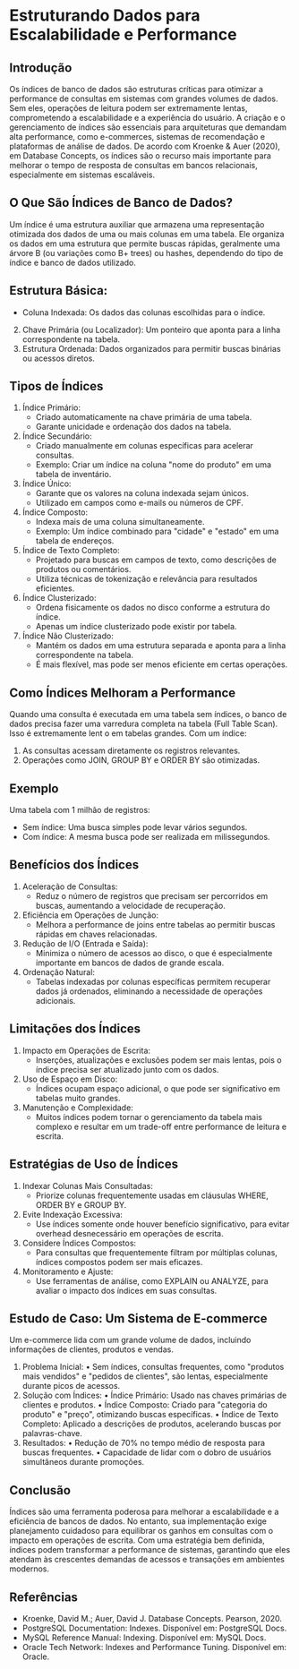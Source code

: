 # Estruturando Dados para Escalabilidade e Performance

## Introdução
Os índices de banco de dados são estruturas críticas para otimizar a
performance de consultas em sistemas com grandes volumes de dados. Sem
eles, operações de leitura podem ser extremamente lentas, comprometendo a
escalabilidade e a experiência do usuário. A criação e o gerenciamento de
índices são essenciais para arquiteturas que demandam alta performance, como
e-commerces, sistemas de recomendação e plataformas de análise de dados.
De acordo com Kroenke & Auer (2020), em Database Concepts, os índices são
o recurso mais importante para melhorar o tempo de resposta de consultas em
bancos relacionais, especialmente em sistemas escaláveis.


## O Que São Índices de Banco de Dados?
Um índice é uma estrutura auxiliar que armazena uma representação otimizada
dos dados de uma ou mais colunas em uma tabela. Ele organiza os dados em
uma estrutura que permite buscas rápidas, geralmente uma árvore B (ou
variações como B+ trees) ou hashes, dependendo do tipo de índice e banco de
dados utilizado.


## Estrutura Básica:
* Coluna Indexada: Os dados das colunas escolhidas para o índice.
2. Chave Primária (ou Localizador): Um ponteiro que aponta para a linha
correspondente na tabela.
3. Estrutura Ordenada: Dados organizados para permitir buscas binárias
ou acessos diretos.


## Tipos de Índices
1. Índice Primário:
    * Criado automaticamente na chave primária de uma tabela.
    * Garante unicidade e ordenação dos dados na tabela.
2. Índice Secundário:
    * Criado manualmente em colunas específicas para acelerar consultas.
    * Exemplo: Criar um índice na coluna "nome do produto" em uma tabela
de inventário.
3. Índice Único:
    * Garante que os valores na coluna indexada sejam únicos.
    * Utilizado em campos como e-mails ou números de CPF.
4. Índice Composto:
    * Indexa mais de uma coluna simultaneamente.
    * Exemplo: Um índice combinado para "cidade" e "estado" em uma
tabela de endereços.
5. Índice de Texto Completo:
    * Projetado para buscas em campos de texto, como descrições de
produtos ou comentários.
    * Utiliza técnicas de tokenização e relevância para resultados eficientes.
6. Índice Clusterizado:
    * Ordena fisicamente os dados no disco conforme a estrutura do índice.
    * Apenas um índice clusterizado pode existir por tabela.
7. Índice Não Clusterizado:
    * Mantém os dados em uma estrutura separada e aponta para a linha
correspondente na tabela.
    * É mais flexível, mas pode ser menos eficiente em certas operações.


## Como Índices Melhoram a Performance
Quando uma consulta é executada em uma tabela sem índices, o banco de
dados precisa fazer uma varredura completa na tabela (Full Table Scan). Isso
é extremamente lent o em tabelas grandes. Com um índice:

1. As consultas acessam diretamente os registros relevantes.
2. Operações como JOIN, GROUP BY e ORDER BY são otimizadas.


## Exemplo
Uma tabela com 1 milhão de registros:

* Sem índice: Uma busca simples pode levar vários segundos.
* Com índice: A mesma busca pode ser realizada em milissegundos.


## Benefícios dos Índices
1. Aceleração de Consultas:
    * Reduz o número de registros que precisam ser percorridos em buscas,
aumentando a velocidade de recuperação.
2. Eficiência em Operações de Junção:
    * Melhora a performance de joins entre tabelas ao permitir buscas
rápidas em chaves relacionadas.
3. Redução de I/O (Entrada e Saída):
    * Minimiza o número de acessos ao disco, o que é especialmente
importante em bancos de dados de grande escala.
4. Ordenação Natural:
    * Tabelas indexadas por colunas específicas permitem recuperar dados
já ordenados, eliminando a necessidade de operações adicionais.


## Limitações dos Índices
1. Impacto em Operações de Escrita:
    * Inserções, atualizações e exclusões podem ser mais lentas, pois o
índice precisa ser atualizado junto com os dados.
2. Uso de Espaço em Disco:
    * Índices ocupam espaço adicional, o que pode ser significativo em
tabelas muito grandes.
3. Manutenção e Complexidade:
    * Muitos índices podem tornar o gerenciamento da tabela mais
complexo e resultar em um trade-off entre performance de leitura e
escrita.


## Estratégias de Uso de Índices
1. Indexar Colunas Mais Consultadas:
    * Priorize colunas frequentemente usadas em cláusulas WHERE,
ORDER BY e GROUP BY.
2. Evite Indexação Excessiva:
    * Use índices somente onde houver benefício significativo, para evitar
overhead desnecessário em operações de escrita.
3. Considere Índices Compostos:
    * Para consultas que frequentemente filtram por múltiplas colunas,
índices compostos podem ser mais eficazes.
4. Monitoramento e Ajuste:
    * Use ferramentas de análise, como EXPLAIN ou ANALYZE, para
avaliar o impacto dos índices em suas consultas.


## Estudo de Caso: Um Sistema de E-commerce
Um e-commerce lida com um grande volume de dados, incluindo informações
de clientes, produtos e vendas.
1. Problema Inicial:
• Sem índices, consultas frequentes, como "produtos mais vendidos" e
"pedidos de clientes", são lentas, especialmente durante picos de
acessos.
2. Solução com Índices:
• Índice Primário: Usado nas chaves primárias de clientes e produtos.
• Índice Composto: Criado para "categoria do produto" e "preço",
otimizando buscas específicas.
• Índice de Texto Completo: Aplicado a descrições de produtos,
acelerando buscas por palavras-chave.
3. Resultados:
• Redução de 70% no tempo médio de resposta para buscas
frequentes.
• Capacidade de lidar com o dobro de usuários simultâneos durante
promoções.


## Conclusão
Índices são uma ferramenta poderosa para melhorar a escalabilidade e a
eficiência de bancos de dados. No entanto, sua implementação exige
planejamento cuidadoso para equilibrar os ganhos em consultas com o impacto
em operações de escrita. Com uma estratégia bem definida, índices podem
transformar a performance de sistemas, garantindo que eles atendam às
crescentes demandas de acessos e transações em ambientes modernos.


## Referências
* Kroenke, David M.; Auer, David J. Database Concepts. Pearson, 2020.
* PostgreSQL Documentation: Indexes. Disponível em: PostgreSQL Docs.
* MySQL Reference Manual: Indexing. Disponível em: MySQL Docs.
* Oracle Tech Network: Indexes and Performance Tuning. Disponível em:
Oracle.